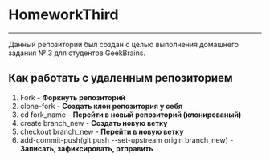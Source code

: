 # HomeworkThird

---

Данный репозиторий был создан с целью выполнения домашнего задания № 3 для студентов GeekBrains.

## Как работать с удаленным репозиторием

1. Fork - **Форкнуть репозиторий**
2. clone-fork - **Создать клон репозитория у себя**
3. cd fork_name - **Перейти в новый репозиторий (клонированый)**
4. create branch_new - **Создать новую ветку**
5. checkout branch_new - **Перейти в новую ветку**
6. add-commit-push(git push --set-upstream origin branch_new) - **Записать, зафиксировать, отправить**

